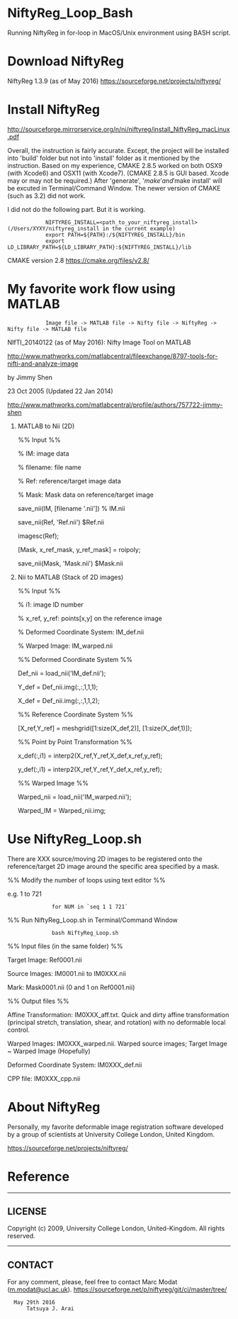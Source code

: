 # NiftyReg_Loop_Bash
Running NiftyReg in for-loop in MacOS/Unix environment using BASH script.

# Download NiftyReg
NiftyReg 1.3.9 (as of May 2016)
https://sourceforge.net/projects/niftyreg/

# Install NiftyReg
http://sourceforge.mirrorservice.org/n/ni/niftyreg/install_NiftyReg_macLinux.pdf

Overall, the instruction is fairly accurate. Except, the project will be installed into 'build' folder but not into 'install' folder as it mentioned by the instruction. 
Based on my experience, CMAKE 2.8.5 worked on both OSX9 (with Xcode6) and OSX11 (with Xcode7). (CMAKE 2.8.5 is GUI based. Xcode may or may not be required.) After 'generate', '$make' and '$make install' will be excuted in Terminal/Command Window. 
The newer version of CMAKE (such as 3.2) did not work. 

I did not do the following part. But it is working.

                NIFTYREG_INSTALL=<path_to_your_niftyreg_install> (/Users/XYXY/niftyreg_install in the current example)
                export PATH=${PATH}:/${NIFTYREG_INSTALL}/bin
                export LD_LIBRARY_PATH=${LD_LIBRARY_PATH}:${NIFTYREG_INSTALL}/lib

CMAKE version 2.8
https://cmake.org/files/v2.8/

# My favorite work flow using MATLAB
                Image file -> MATLAB file -> Nifty file -> NiftyReg -> Nifty file -> MATLAB file

NIfTI_20140122 (as of May 2016): Nifty Image Tool on MATLAB

http://www.mathworks.com/matlabcentral/fileexchange/8797-tools-for-nifti-and-analyze-image

by Jimmy Shen

23 Oct 2005 (Updated 22 Jan 2014)

http://www.mathworks.com/matlabcentral/profile/authors/757722-jimmy-shen

1. MATLAB to Nii (2D)

    %% Input %%
    
    % IM: image data
    
    % filename: file name
    
    % Ref: reference/target image data
    
    % Mask: Mask data on reference/target image

    save_nii(IM, [filename '.nii']) % IM.nii
    
    save_nii(Ref, 'Ref.nii') $Ref.nii
    
    imagesc(Ref);
    
    [Mask, x_ref_mask, y_ref_mask] = roipoly;
    
    save_nii(Mask, 'Mask.nii') $Mask.nii
    
2. Nii to MATLAB (Stack of 2D images)

    %% Input %%

    % i1: image ID number
    
    % x_ref, y_ref: points[x,y] on the reference image
    
    % Deformed Coordinate System: IM_def.nii
    
    % Warped Image: IM_warped.nii

    %% Deformed Coordinate System %%
    
    Def_nii = load_nii('IM_def.nii');
    
    Y_def = Def_nii.img(:,:,1,1,1);
    
    X_def = Def_nii.img(:,:,1,1,2);
    
    %% Reference Coordinate System %%
    
    [X_ref,Y_ref] = meshgrid([1:size(X_def,2)], [1:size(X_def,1)]);
    
    %% Point by Point Transformation %%
    
    x_def(:,i1) = interp2(X_ref,Y_ref,X_def,x_ref,y_ref);
    
    y_def(:,i1) = interp2(X_ref,Y_ref,Y_def,x_ref,y_ref);
    
    %% Warped Image %%
    
    Warped_nii = load_nii('IM_warped.nii');
    
    Warped_IM = Warped_nii.img;

# Use NiftyReg_Loop.sh

There are XXX source/moving 2D images to be registered onto the reference/target 2D image around the specific area specified by a mask.   

  %% Modify the number of loops using text editor %%
  
  e.g. 1 to 721
  
                  for NUM in `seq 1 1 721`

  %% Run NiftyReg_Loop.sh in Terminal/Command Window
  
                  bash NiftyReg_Loop.sh

  %% Input files (in the same folder) %%
  
  Target Image: Ref0001.nii
  
  Source Images: IM0001.nii to IM0XXX.nii
  
  Mark: Mask0001.nii (0 and 1 on Ref0001.nii)
  
  %% Output files %%
  
  Affine Transformation: IM0XXX_aff.txt.
    Quick and dirty affine transformation (principal stretch, translation, shear, and rotation) with no deformable local control.
    
  Warped Images: IM0XXX_warped.nii.
    Warped source images; Target Image ~ Warped Image (Hopefully)
    
  Deformed Coordinate System: IM0XXX_def.nii
  
  CPP file: IM0XXX_cpp.nii
  
# About NiftyReg
Personally, my favorite deformable image registration software developed by a group of scientists at University College London, United Kingdom. 

https://sourceforge.net/projects/niftyreg/

# Reference
---------
LICENSE
---------
Copyright (c) 2009, University College London, United-Kingdom. All rights reserved.

---------
CONTACT
---------
For any comment, please, feel free to contact Marc Modat (m.modat@ucl.ac.uk).
https://sourceforge.net/p/niftyreg/git/ci/master/tree/

      May 29th 2016
          Tatsuya J. Arai 
    





